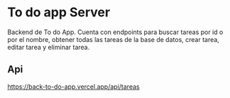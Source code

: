 # To do app Server

Backend de To do App. Cuenta con endpoints para buscar tareas por id o por el nombre, obtener todas las tareas de la base de datos, crear tarea, editar tarea y eliminar tarea.

## Api

https://back-to-do-app.vercel.app/api/tareas
